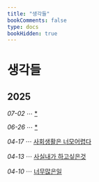 ```yaml
---
title: "생각들"
bookComments: false
type: docs
bookHidden: true
---
```


# 생각들

## 2025

*07-02* ⋯ [*](https://yshghid.github.io/docs/hobby/book/book43/)

*06-26* ⋯ [*](https://yshghid.github.io/docs/hobby/book/book41/)

*04-17* ⋯ [사회생활은 너모어렵다](https://yshghid.github.io/docs/hobby/daily/daily6/)

*04-13* ⋯ [사실내가 하고싶은것](https://yshghid.github.io/docs/hobby/daily/daily4/)

*04-10* ⋯ [너무많은일](https://yshghid.github.io/docs/hobby/daily/daily2/)
